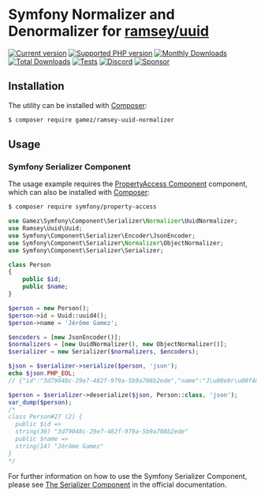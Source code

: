 # Symfony Normalizer and Denormalizer for [ramsey/uuid](https://github.com/ramsey/uuid)

[![Current version](https://img.shields.io/packagist/v/gamez/ramsey-uuid-normalizer.svg?logo=composer)](https://packagist.org/packages/gamez/ramsey-uuid-normalizer)
[![Supported PHP version](https://img.shields.io/static/v1?logo=php&label=PHP&message=%5E8.0&color=777bb4)](https://packagist.org/packages/gamez/ramsey-uuid-normalizer)
[![Monthly Downloads](https://img.shields.io/packagist/dm/gamez/ramsey-uuid-normalizer.svg)](https://packagist.org/packages/gamez/ramsey-uuid-normalizer/stats)
[![Total Downloads](https://img.shields.io/packagist/dt/gamez/ramsey-uuid-normalizer.svg)](https://packagist.org/packages/gamez/ramsey-uuid-normalizer/stats)
[![Tests](https://github.com/jeromegamez/ramsey-uuid-normalizer/workflows/Tests/badge.svg)](https://github.com/jeromegamez/ramsey-uuid-normalizer/actions)
[![Discord](https://img.shields.io/discord/807679292573220925.svg?color=7289da&logo=discord)](https://discord.gg/Yacm7unBsr)
[![Sponsor](https://img.shields.io/static/v1?logo=GitHub&label=Sponsor&message=%E2%9D%A4&color=ff69b4)](https://github.com/sponsors/jeromegamez)

## Installation

The utility can be installed with [Composer]:

```bash
$ composer require gamez/ramsey-uuid-normalizer
```

## Usage

### Symfony Serializer Component

The usage example requires the [PropertyAccess Component] component,
which can also be installed with [Composer]:

```bash
$ composer require symfony/property-access
```

```php
use Gamez\Symfony\Component\Serializer\Normalizer\UuidNormalizer;
use Ramsey\Uuid\Uuid;
use Symfony\Component\Serializer\Encoder\JsonEncoder;
use Symfony\Component\Serializer\Normalizer\ObjectNormalizer;
use Symfony\Component\Serializer\Serializer;

class Person
{
    public $id;
    public $name;
}

$person = new Person();
$person->id = Uuid::uuid4();
$person->name = 'Jérôme Gamez';

$encoders = [new JsonEncoder()];
$normalizers = [new UuidNormalizer(), new ObjectNormalizer()];
$serializer = new Serializer($normalizers, $encoders);

$json = $serializer->serialize($person, 'json');
echo $json.PHP_EOL;
// {"id":"3d79048c-29e7-482f-979a-5b9a708b2ede","name":"J\u00e9r\u00f4me Gamez"}

$person = $serializer->deserialize($json, Person::class, 'json');
var_dump($person);
/*
class Person#27 (2) {
  public $id =>
  string(36) "3d79048c-29e7-482f-979a-5b9a708b2ede"
  public $name =>
  string(14) "Jérôme Gamez"
}
*/
```

For further information on how to use the Symfony Serializer Component,
please see [The Serializer Component] in the official documentation.

[Composer]: https://getcomposer.org
[PropertyAccess Component]: https://github.com/symfony/property-access
[The Serializer Component]: https://symfony.com/doc/current/components/serializer.html 
